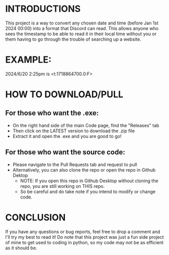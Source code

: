 # INTRODUCTIONS
This project is a way to convert any chosen date and time (before Jan 1st 2024 00:00) into a format that Discord can read.
This allows anyone who sees the timestamp to be able to read it in their local time without you or them having to go through the trouble of searching up a website.

# EXAMPLE:
2024/6/20 2:25pm is <t:1718864700.0:F>

# HOW TO DOWNLOAD/PULL
## For those who want the .exe:
  - On the right hand side of the main Code page, find the "Releases" tab
  - Then click on the LATEST version to download the .zip file
  - Extract it and open the .exe and you are good to go!

## For those who want the source code:
  - Please navigate to the Pull Requests tab and request to pull
  - Alternatively, you can also clone the repo or open the repo in Github Dektop
    - NOTE: If you open this repo in Github Desktop without cloning the repo, you are still working on THIS repo.
    - So be careful and do take note if you intend to modify or change code.

# CONCLUSION
If you have any questions or bug reports, feel free to drop a comment and I'll try my best to read it!
Do note that this project was just a fun side project of mine to get used to coding in python, so my code may not be as efficient as it should be.
